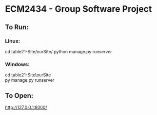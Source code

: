 # ECM2434 - Group Software Project
## To Run:

### Linux:

cd table21-Site/ourSite/
python manage.py runserver

### Windows:

cd table21-Site\ourSite\
py manage.py runserver

## To Open:

http://127.0.0.1:8000/




